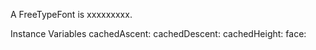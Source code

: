 A FreeTypeFont is xxxxxxxxx.Instance Variables	cachedAscent:		<Object>	cachedDescent:		<Object>	cachedHeight:		<Object>	face:		<Object>	pixelSize:		<Object>	pointSize:		<Object>	simulatedEmphasis:		<Object>	subPixelPositioned:		<Object>	symbolFont:		<Object>	widthAndKernedWidthCache:		<Object>cachedAscent	- xxxxxcachedDescent	- xxxxxcachedHeight	- xxxxxface	- xxxxxpixelSize	- xxxxxpointSize	- xxxxxsimulatedEmphasis	- xxxxxsubPixelPositioned	- xxxxxsymbolFont	- xxxxxwidthAndKernedWidthCache	- xxxxx